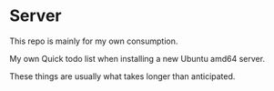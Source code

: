 # Server
This repo is mainly for my own consumption. 

My own Quick todo list when installing a new Ubuntu amd64 server. 

These things are usually what takes longer than anticipated.
